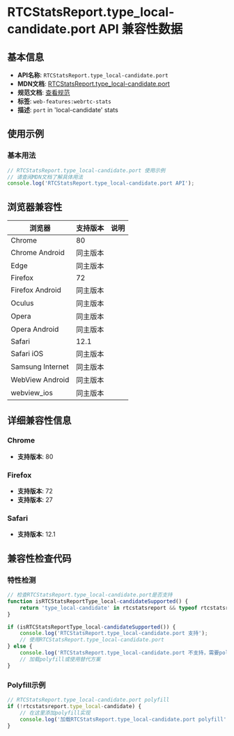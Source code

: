 # RTCStatsReport.type_local-candidate.port API 兼容性数据

## 基本信息

- **API名称**: `RTCStatsReport.type_local-candidate.port`
- **MDN文档**: [RTCStatsReport.type_local-candidate.port](https://developer.mozilla.org/docs/Web/API/RTCIceCandidateStats/port)
- **规范文档**: [查看规范](https://w3c.github.io/webrtc-stats/#dom-rtcicecandidatestats-port)
- **标签**: `web-features:webrtc-stats`
- **描述**: `port` in 'local-candidate' stats

## 使用示例

### 基本用法

```javascript
// RTCStatsReport.type_local-candidate.port 使用示例
// 请查阅MDN文档了解具体用法
console.log('RTCStatsReport.type_local-candidate.port API');
```

## 浏览器兼容性

| 浏览器 | 支持版本 | 说明 |
|--------|----------|------|
| Chrome | 80 |  |
| Chrome Android | 同主版本 |  |
| Edge | 同主版本 |  |
| Firefox | 72 |  |
| Firefox Android | 同主版本 |  |
| Oculus | 同主版本 |  |
| Opera | 同主版本 |  |
| Opera Android | 同主版本 |  |
| Safari | 12.1 |  |
| Safari iOS | 同主版本 |  |
| Samsung Internet | 同主版本 |  |
| WebView Android | 同主版本 |  |
| webview_ios | 同主版本 |  |

## 详细兼容性信息

### Chrome

- **支持版本**: 80

### Firefox

- **支持版本**: 72
- **支持版本**: 27

### Safari

- **支持版本**: 12.1

## 兼容性检查代码

### 特性检测

```javascript
// 检查RTCStatsReport.type_local-candidate.port是否支持
function isRTCStatsReportType_local-candidateSupported() {
    return 'type_local-candidate' in rtcstatsreport && typeof rtcstatsreport.type_local-candidate === 'function';
}

if (isRTCStatsReportType_local-candidateSupported()) {
    console.log('RTCStatsReport.type_local-candidate.port 支持');
    // 使用RTCStatsReport.type_local-candidate.port
} else {
    console.log('RTCStatsReport.type_local-candidate.port 不支持，需要polyfill');
    // 加载polyfill或使用替代方案
}
```

### Polyfill示例

```javascript
// RTCStatsReport.type_local-candidate.port polyfill
if (!rtcstatsreport.type_local-candidate) {
    // 在这里添加polyfill实现
    console.log('加载RTCStatsReport.type_local-candidate.port polyfill');
}
```

